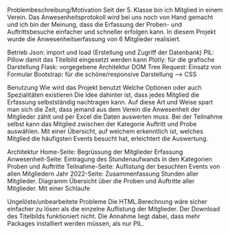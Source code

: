 Problembeschreibung/Motivation
Seit der 5. Klasse bin ich Mitglied in einem Verein. Das Anwesenheitsprotokoll wird bei uns noch von Hand gemacht und
ich bin der Meinung, dass die Erfassung der Proben- und Auftrittsbesuche einfacher und schneller erfolgen kann.
In diesem Projekt wurde die Anwesenheitserfassung von 6 Mitglieder realisiert.

Betrieb
Json: import und load (Erstellung und Zugriff der Datenbank)
PIL: Pillow damit das Titelbild eingesetzt werden kann
Plotly: für die grafische Darstellung
Flask: vorgegebene Architektur DOM Tree
Request: Einsatz von Formular
Bootstrap: für die schöne/responsive Darstellung --> CSS

Benutzung
Wie wird das Projekt benutzt
Welche Optionen oder auch Spezialitäten existieren
Die Idee dahinter ist, dass jedes Mitglied die Erfassung selbstständig nachtragen kann.
Auf diese Art und Weise spart man sich die Zeit, dass jemand aus dem Verein die Anwesenheit der Mitglieder zählt und
per Excel die Daten auswerten muss.
Bei der Teilnahme selbst kann das Mitglied zwischen der Kategorie Auftritt und Probe auswählen.
Mit einer Übersicht, auf welchem erkenntlich ist, welches Mitglied die häufigsten Events besucht hat, erleichtert die
Auswertung.

Architektur
Home-Seite: Begrüssung der Mitglieder
Erfassung Anwesenheit-Seite: Eintragung des Stundenaufwands in den Kategorien Proben und Auftritte
Teilnahme-Seite: Auflistung der besuchten Events von allen Mitgliedern
Jahr 2022-Seite: Zusammenfassung Stunden aller Mitglieder. Diagramm Übersicht über die Proben und Auftritte
aller Mitglieder. Mit einer Schlaufe 


Ungelöste/unbearbeitete Probleme
Die HTML.Berechnung wäre sicher einfacher zu lösen als die einzelne Auflistung der Mitglieder.
Der Download des Titelbilds funktioniert nicht. Die Annahme liegt dabei, dass mehr Packages installiert werden müssen,
als nur PIL.

